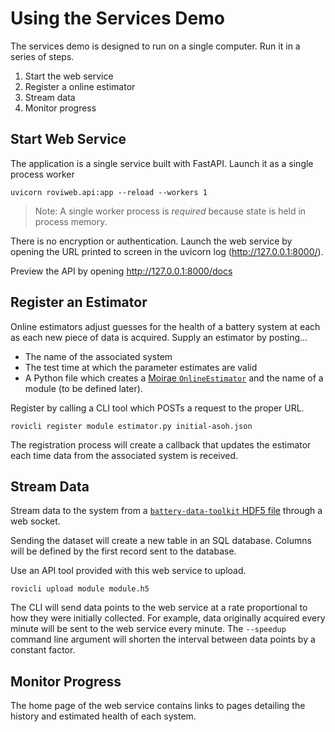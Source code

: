 # Using the Services Demo

The services demo is designed to run on a single computer.
Run it in a series of steps.

1. Start the web service
2. Register a online estimator 
3. Stream data
4. Monitor progress

## Start Web Service

The application is a single service built with FastAPI. Launch it as a single process worker 

```commandline
uvicorn roviweb.api:app --reload --workers 1
```

> Note: A single worker process is _required_ because state is held in process memory.

There is no encryption or authentication. Launch the web service by opening the URL printed to screen in the uvicorn log (http://127.0.0.1:8000/).

Preview the API by opening http://127.0.0.1:8000/docs

## Register an Estimator

Online estimators adjust guesses for the health of a battery system at each as each new piece of data is acquired.
Supply an estimator by posting...

- The name of the associated system
- The test time at which the parameter estimates are valid
- A Python file which creates a [Moirae `OnlineEstimator`](https://rovi-org.github.io/auto-soh/estimators/index.html#online-estimators)
and the name of a module (to be defined later).

Register by calling a CLI tool which POSTs a request to the proper URL.

```commandline
rovicli register module estimator.py initial-asoh.json
```

The registration process will create a callback that updates the estimator each
time data from the associated system is received.

## Stream Data

Stream data to the system from a [`battery-data-toolkit` HDF5 file](https://rovi-org.github.io/battery-data-toolkit/user-guide/formats.html#hdf5)
through a web socket.

Sending the dataset will create a new table in an SQL database. Columns will be defined by the first record sent to the database.

Use an API tool provided with this web service to upload.

```commandline
rovicli upload module module.h5
```

The CLI will send data points to the web service at a rate proportional to how they were initially collected.
For example, data originally acquired every minute will be sent to the web service every minute.
The  `--speedup` command line argument will shorten the interval between data points by a constant factor.

## Monitor Progress

The home page of the web service contains links to pages detailing the history and estimated health of each system.

